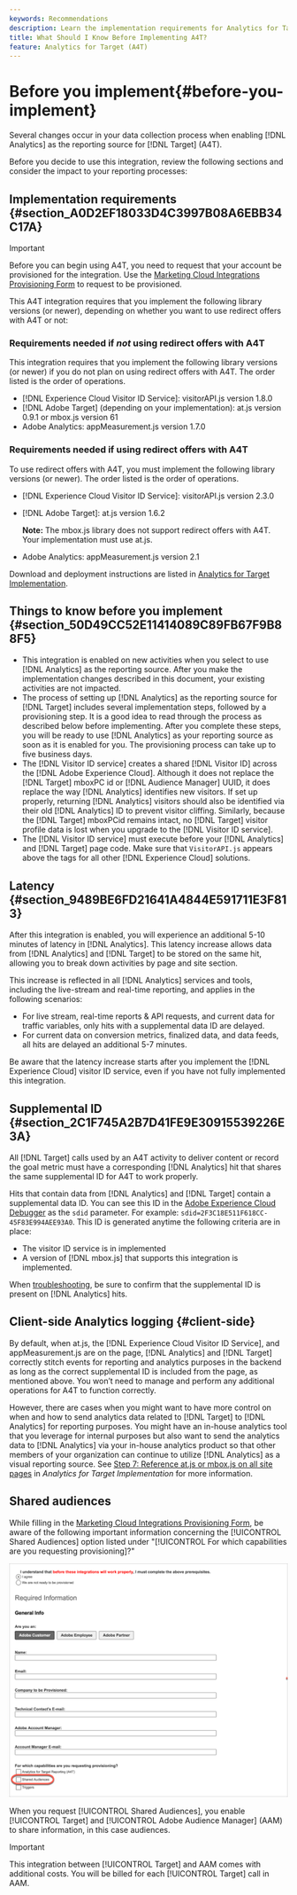 ```yaml
---
keywords: Recommendations
description: Learn the implementation requirements for Analytics for Target (A4T) and what to consider before you implement this integration.
title: What Should I Know Before Implementing A4T?
feature: Analytics for Target (A4T)
---
```


# Before you implement{#before-you-implement}

Several changes occur in your data collection process when enabling [!DNL Analytics] as the reporting source for [!DNL Target] (A4T).

Before you decide to use this integration, review the following sections and consider the impact to your reporting processes:

## Implementation requirements {#section_A0D2EF18033D4C3997B08A6EBB34C17A}

>[!IMPORTANT]
>
>Before you can begin using A4T, you need to request that your account be provisioned for the integration. Use the [Marketing Cloud Integrations Provisioning Form](https://www.adobe.com/go/audiences) to request to be provisioned.

This A4T integration requires that you implement the following library versions (or newer), depending on whether you want to use redirect offers with A4T or not:

### Requirements needed if *not* using redirect offers with A4T

This integration requires that you implement the following library versions (or newer) if you do not plan on using redirect offers with A4T. The order listed is the order of operations.

* [!DNL Experience Cloud Visitor ID Service]: visitorAPI.js version 1.8.0
* [!DNL Adobe Target] (depending on your implementation): at.js version 0.9.1 or mbox.js version 61
* Adobe Analytics: appMeasurement.js version 1.7.0

### Requirements needed if using redirect offers with A4T

To use redirect offers with A4T, you must implement the following library versions (or newer). The order listed is the order of operations.

* [!DNL Experience Cloud Visitor ID Service]: visitorAPI.js version 2.3.0
* [!DNL Adobe Target]: at.js version 1.6.2

  **Note:** The  mbox.js library does not support redirect offers with A4T. Your implementation must use at.js.

* Adobe Analytics: appMeasurement.js version 2.1

Download and deployment instructions are listed in [Analytics for Target Implementation](/help/c-integrating-target-with-mac/a4t/a4timplementation.md).

## Things to know before you implement {#section_50D49CC52E11414089C89FB67F9B88F5}

* This integration is enabled on new activities when you select to use [!DNL Analytics] as the reporting source. After you make the implementation changes described in this document, your existing activities are not impacted. 
* The process of setting up [!DNL Analytics] as the reporting source for [!DNL Target] includes several implementation steps, followed by a provisioning step. It is a good idea to read through the process as described below before implementing. After you complete these steps, you will be ready to use [!DNL Analytics] as your reporting source as soon as it is enabled for you. The provisioning process can take up to five business days. 
* The [!DNL Visitor ID service] creates a shared [!DNL Visitor ID] across the [!DNL Adobe Experience Cloud]. Although it does not replace the [!DNL Target] mboxPC id or [!DNL Audience Manager] UUID, it does replace the way [!DNL Analytics] identifies new visitors. If set up properly, returning [!DNL Analytics] visitors should also be identified via their old [!DNL Analytics] ID to prevent visitor cliffing. Similarly, because the [!DNL Target] mboxPCid remains intact, no [!DNL Target] visitor profile data is lost when you upgrade to the [!DNL Visitor ID service]. 
* The [!DNL Visitor ID service] must execute before your [!DNL Analytics] and [!DNL Target] page code. Make sure that `VisitorAPI.js` appears above the tags for all other [!DNL Experience Cloud] solutions.

## Latency {#section_9489BE6FD21641A4844E591711E3F813}

After this integration is enabled, you will experience an additional 5-10 minutes of latency in [!DNL Analytics]. This latency increase allows data from [!DNL Analytics] and [!DNL Target] to be stored on the same hit, allowing you to break down activities by page and site section.

This increase is reflected in all [!DNL Analytics] services and tools, including the live-stream and real-time reporting, and applies in the following scenarios:

* For live stream, real-time reports & API requests, and current data for traffic variables, only hits with a supplemental data ID are delayed. 
* For current data on conversion metrics, finalized data, and data feeds, all hits are delayed an additional 5-7 minutes.

Be aware that the latency increase starts after you implement the [!DNL Experience Cloud] visitor ID service, even if you have not fully implemented this integration.

## Supplemental ID {#section_2C1F745A2B7D41FE9E30915539226E3A}

All [!DNL Target] calls used by an A4T activity to deliver content or record the goal metric must have a corresponding [!DNL Analytics] hit that shares the same supplemental ID for A4T to work properly.

Hits that contain data from [!DNL Analytics] and [!DNL Target] contain a supplemental data ID. You can see this ID in the [Adobe Experience Cloud Debugger](https://experienceleague.adobe.com/docs/debugger/using/experience-cloud-debugger.html) as the `sdid` parameter. For example: `sdid=2F3C18E511F618CC-45F83E994AEE93A0`. This ID is generated anytime the following criteria are in place:

* The visitor ID service is in implemented 
* A version of [!DNL mbox.js] that supports this integration is implemented.

When [troubleshooting](/help/c-integrating-target-with-mac/a4t/c-a4t-troubleshooting/a4t-troubleshooting.md), be sure to confirm that the supplemental ID is present on [!DNL Analytics] hits.

## Client-side Analytics logging {#client-side}

By default, when at.js, the [!DNL Experience Cloud Visitor ID Service], and appMeasurement.js are on the page, [!DNL Analytics] and [!DNL Target] correctly stitch events for reporting and analytics purposes in the backend as long as the correct supplemental ID is included from the page, as mentioned above. You won’t need to manage and perform any additional operations for A4T to function correctly.

However, there are cases when you might want to have more control on when and how to send analytics data related to [!DNL Target] to [!DNL Analytics] for reporting purposes. You might have an in-house analytics tool that you leverage for internal purposes but also want to send the analytics data to [!DNL Analytics] via your in-house analytics product so that other members of your organization can continue to utilize [!DNL Analytics] as a visual reporting source. See [Step 7: Reference at.js or mbox.js on all site pages](/help/c-integrating-target-with-mac/a4t/a4timplementation.md#step7) in *Analytics for Target Implementation* for more information.

## Shared audiences

While filling in the [Marketing Cloud Integrations Provisioning Form](https://www.adobe.com/go/audiences), be aware of the following important information concerning the [!UICONTROL Shared Audiences] option listed under "[!UICONTROL For which capabilities are you requesting provisioning]?" 

![Request form](/help/c-integrating-target-with-mac/a4t/assets/request-form.png)

When you request [!UICONTROL Shared Audiences], you enable [!UICONTROL Target] and [!UICONTROL Adobe Audience Manager] (AAM) to share information, in this case audiences.

>[!IMPORTANT]
>
>This integration between [!UICONTROL Target] and AAM comes with additional costs. You will be billed for each [!UICONTROL Target] call in AAM.
